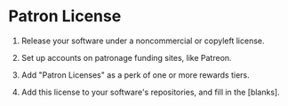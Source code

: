 # Patron License

1.  Release your software under a noncommercial or copyleft license.

2.  Set up accounts on patronage funding sites, like Patreon.

3.  Add "Patron Licenses" as a perk of one or more rewards tiers.

4.  Add this license to your software's repositories, and fill in the [blanks].
